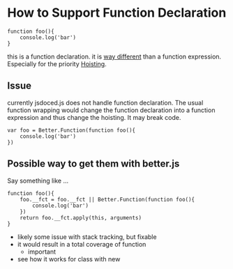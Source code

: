 # How to Support Function Declaration

```
function foo(){
    console.log('bar')
}
```

this is a function declaration. it is [way different](http://bonsaiden.github.io/JavaScript-Garden/#function.general) than a function expression. Especially for the priority [Hoisting](http://javascriptissexy.com/javascript-variable-scope-and-hoisting-explained/).


## Issue
currently jsdoced.js does not handle function declaration. 
The usual function wrapping would change the function declaration
into a function expression and thus change the hoisting. 
It may break code.

```
var foo = Better.Function(function foo(){
    console.log('bar')
})
```

## Possible way to get them with better.js

Say something like ...

```
function foo(){
    foo.__fct = foo.__fct || Better.Function(function foo(){
        console.log('bar')
    })
    return foo.__fct.apply(this, arguments)
}
```

* likely some issue with stack tracking, but fixable
* it would result in a total coverage of function
    - important
* see how it works for class with new
